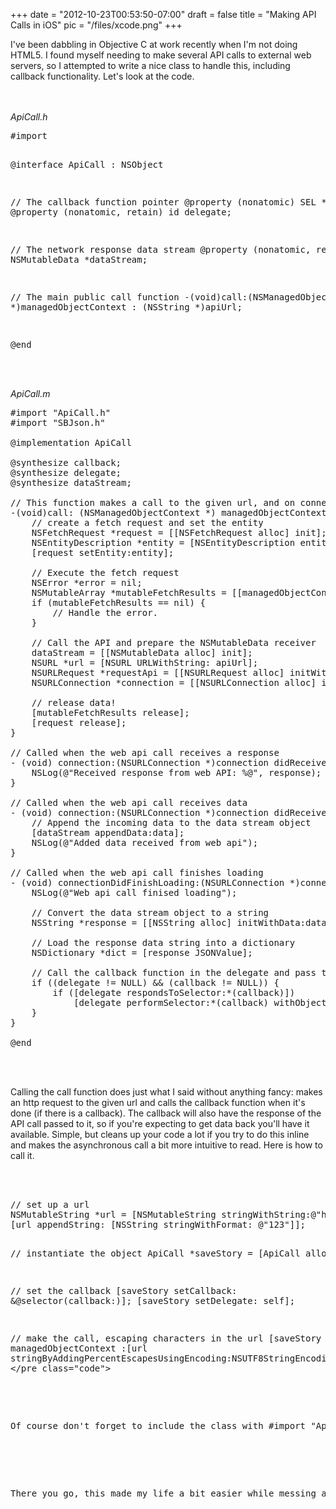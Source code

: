
+++
date = "2012-10-23T00:53:50-07:00"
draft = false
title = "Making API Calls in iOS"
pic = "/files/xcode.png"
+++

<p>
	I've been dabbling in Objective C at work recently when I'm not doing HTML5.  I found myself needing to make several API calls to external web servers, so I attempted to write a nice class to handle this, including callback functionality.  Let's look at the code.
</p>
<br /><br />
<i>ApiCall.h</i>
<pre class="code">
#import <Foundation/Foundation.h>

@interface ApiCall : NSObject

// The callback function pointer
@property (nonatomic) SEL *callback;
@property (nonatomic, retain) id delegate;

// The network response data stream
@property (nonatomic, retain) NSMutableData *dataStream;

// The main public call function
-(void)call:(NSManagedObjectContext *)managedObjectContext : (NSString *)apiUrl;

@end
</pre>
<br /><br />
<i>ApiCall.m</i>
<pre class="code">
#import "ApiCall.h"
#import "SBJson.h"

@implementation ApiCall

@synthesize callback;
@synthesize delegate;
@synthesize dataStream;

// This function makes a call to the given url, and on connectionDidFinishLoading calls the given callback
-(void)call: (NSManagedObjectContext *) managedObjectContext : (NSString *)apiUrl  {
    // create a fetch request and set the entity
    NSFetchRequest *request = [[NSFetchRequest alloc] init];
    NSEntityDescription *entity = [NSEntityDescription entityForName:@"Event" inManagedObjectContext:managedObjectContext];
    [request setEntity:entity];

    // Execute the fetch request
    NSError *error = nil;
    NSMutableArray *mutableFetchResults = [[managedObjectContext executeFetchRequest:request error:&error] mutableCopy];
    if (mutableFetchResults == nil) {
        // Handle the error.
    }
    
    // Call the API and prepare the NSMutableData receiver
	dataStream = [[NSMutableData alloc] init];
    NSURL *url = [NSURL URLWithString: apiUrl];
    NSURLRequest *requestApi = [[NSURLRequest alloc] initWithURL:url];
    NSURLConnection *connection = [[NSURLConnection alloc] initWithRequest:requestApi delegate:self];
    
    // release data!
    [mutableFetchResults release];
    [request release];
}

// Called when the web api call receives a response
- (void) connection:(NSURLConnection *)connection didReceiveResponse:(NSURLResponse *)response {
    NSLog(@"Received response from web API: %@", response);
}

// Called when the web api call receives data
- (void) connection:(NSURLConnection *)connection didReceiveData:(NSData *)data {
	// Append the incoming data to the data stream object
	[dataStream appendData:data];
    NSLog(@"Added data received from web api");
}

// Called when the web api call finishes loading
- (void) connectionDidFinishLoading:(NSURLConnection *)connection {
    NSLog(@"Web api call finised loading");
    
    // Convert the data stream object to a string
	NSString *response = [[NSString alloc] initWithData:dataStream encoding:NSUTF8StringEncoding];
    
	// Load the response data string into a dictionary
	NSDictionary *dict = [response JSONValue];
    
    // Call the callback function in the delegate and pass the dict object, if there is a callback
    if ((delegate != NULL) && (callback != NULL)) {
        if ([delegate respondsToSelector:*(callback)])
            [delegate performSelector:*(callback) withObject:dict];
    }
}

@end
</pre>
<br /><br />
<p>
Calling the <span class="code">call</span> function does just what I said without anything fancy: makes an http request to the given url and calls the callback function when it's done (if there is a callback).  The callback will also have the response of the API call passed to it, so if you're expecting to get data back you'll have it available.  Simple, but cleans up your code a lot if you try to do this inline and makes the asynchronous call a bit more intuitive to read.  Here is how to call it.
</p>
<br /><br />
<pre class="code">
// set up a url
NSMutableString *url = [NSMutableString stringWithString:@"http://localhost:8888/get_data?id="];
[url appendString: [NSString stringWithFormat: @"123"]];

// instantiate the object
ApiCall *saveStory = [ApiCall alloc];

// set the callback
[saveStory setCallback: &@selector(callback:)];
[saveStory setDelegate: self];

// make the call, escaping characters in the url
[saveStory call: managedObjectContext :[url stringByAddingPercentEscapesUsingEncoding:NSUTF8StringEncoding]];
</pre class="code">
<br /><br />
<p>
Of course don't forget to include the class with <span class="code">#import "ApiCall.h"</span>.  Also notice the callback selector.  Here, I am selecting a function named "callback", and the colon following the name shows that it will accept a parameter (the response data in the form of an NSDictionary).  So make sure that function exists on the class you make the call from, or wherever you set the delegate.
</p>
<br />
<p>
There you go, this made my life a bit easier while messing around writing some basic iOS stuff.  I'm by no means an expert though, so suggestions are welcome in the comments.
</p>